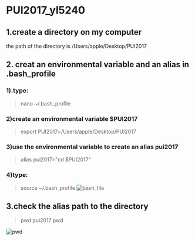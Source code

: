 # PUI2017_yl5240
## 1.create a directory on my computer 
the path of the directory is /Users/apple/Desktop/PUI2017

## 2. creat an environmental variable and an alias in .bash_profile
### 1).type:
>nano ~/.bash_profile
### 2)create an environmental variable $PUI2017
>export PUI2017=/Users/apple/Desktop/PUI2017
### 3)use the environmental variable to create an alias pui2017
>alias pui2017="cd $PUI2017"
### 4)type:
>source ~/.bash_profile
![bash_file](https://github.com/picniclin/PUI2017_yl5240/blob/master/screenshot%201.png)

## 3.check the alias path to the directory

>pwd
>pui2017
>pwd

![pwd](https://github.com/picniclin/PUI2017_yl5240/blob/master/screenshot%202.png)
